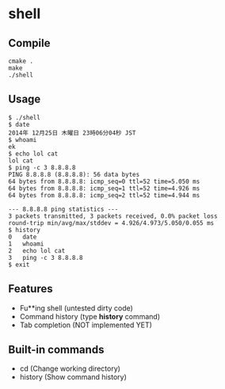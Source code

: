 # shell

## Compile

    cmake .
    make
    ./shell

## Usage

    $ ./shell
    $ date
    2014年 12月25日 木曜日 23時06分04秒 JST
    $ whoami
    ek
    $ echo lol cat
    lol cat
    $ ping -c 3 8.8.8.8
    PING 8.8.8.8 (8.8.8.8): 56 data bytes
    64 bytes from 8.8.8.8: icmp_seq=0 ttl=52 time=5.050 ms
    64 bytes from 8.8.8.8: icmp_seq=1 ttl=52 time=4.926 ms
    64 bytes from 8.8.8.8: icmp_seq=2 ttl=52 time=4.944 ms
    
    --- 8.8.8.8 ping statistics ---
    3 packets transmitted, 3 packets received, 0.0% packet loss
    round-trip min/avg/max/stddev = 4.926/4.973/5.050/0.055 ms
    $ history
    0	date
    1	whoami
    2	echo lol cat
    3	ping -c 3 8.8.8.8
    $ exit

## Features

* Fu**ing shell (untested dirty code)
* Command history (type **history** command)
* Tab completion (NOT implemented YET)

## Built-in commands

* cd (Change working directory)
* history (Show command history)
